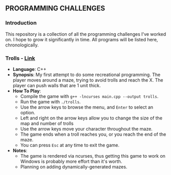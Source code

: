 PROGRAMMING CHALLENGES
----------------------

### Introduction

This repository is a collection of all the programming challenges I've worked on. I hope to grow it significantly in time. All programs will be listed here, chronologically.

### Trolls - [Link](https://www.reddit.com/r/dailyprogrammer/comments/4vrb8n/weekly_25_escape_the_trolls/)

* **Language**: C++
* **Synopsis**: My first attempt to do some recreational programming. The player moves around a maze, trying to avoid trolls and reach the X. The player can push walls that are 1 unit thick.
* **How To Play**: 
    - Compile the game with `g++ -lncurses main.cpp --output trolls`.
    - Run the game with `./trolls`.
    - Use the arrow keys to browse the menu, and `Enter` to select an option. 
    - Left and right on the arrow keys allow you to change the size of the map and number of trolls
    - Use the arrow keys move your character throughout the maze.
    - The game ends when a troll reaches you, or you reach the end of the maze.
    - You can press `Esc` at any time to exit the game.
* **Notes**: 
    - The game is rendered via ncurses, thus getting this game to work on Windows is probably more effort than it's worth. 
    - Planning on adding dynamically-generated mazes.
